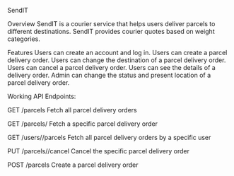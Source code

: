 SendIT

Overview
SendIT is a courier service that helps users deliver parcels to different destinations. SendIT provides courier quotes based on weight categories.

Features
Users can create an account and log in.
Users can create a parcel delivery order.
Users can change the destination of a parcel delivery order.
Users can cancel a parcel delivery order.
Users can see the details of a delivery order.
Admin can change the status and present location of a parcel delivery order.

Working API Endpoints:

GET /parcels
Fetch all parcel delivery orders

GET /parcels/<parcelId> 
Fetch a specific parcel delivery order

GET /users/<userId>/parcels
Fetch all parcel delivery orders by a specific user

PUT /parcels/<parcelId>/cancel
Cancel the specific parcel delivery order

POST /parcels
Create a parcel delivery order